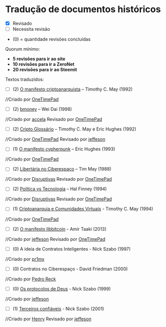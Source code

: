 Tradução de documentos históricos
==============
-  [X] Revisado
-  [ ] Necessita revisão
- (0) = quantidade revisões concluídas

Quorum mínimo:

- **5 revisões para ir ao site**
- **10 revisões para ir a ZeroNet**
- **20 revisões para ir ao Steemit**

Textos traduzidos:
-  [ ] (2) [O manifesto criptoanarquista](https://cypherpunks.com.br/o-manifesto-criptoanarquista/) – Timothy C. May (1992)

//Criado por [OneTimePad](https://cypherpunks.com.br/author/onetimepad/)

-  [ ] (2) [bmoney](https://cypherpunks.com.br/b-money/) – Wei Dai (1998)

//Criado por [accela](https://cypherpunks.com.br/author/accela/) Revisado por  [OneTimePad](https://cypherpunks.com.br/author/onetimepad/)

-  [ ] (2) [Cripto Glossário](https://cypherpunks.com.br/cripto-glossario-em-edicao/) – Timothy C. May e Eric Hughes (1992)

//Criado por [OneTimePad](https://cypherpunks.com.br/author/onetimepad/) Revisado por [jeffeson](https://github.com/jeffesonjp)

-  [ ] (1) [O manifesto cypherpunk](https://cypherpunks.com.br/o-manifesto-cypherpunk/)  – Eric Hughes (1993)

//Criado por [OneTimePad](https://cypherpunks.com.br/author/onetimepad/)

-  [ ] (2) [Libertária no Ciberespaço](https://cypherpunks.com.br/libertaria-no-ciberespaco/) – Tim May (1988)

//Criado por [Disruptivas](https://cypherpunks.com.br/author/deep/) Revisado por [OneTimePad](https://cypherpunks.com.br/author/onetimepad/)

-  [ ] (2) [Política vs Tecnologia](https://cypherpunks.com.br/politica-vs-tecnologia/) – Hal Finney (1994)

//Criado por [Disruptivas](https://cypherpunks.com.br/author/deep/) Revisado por  [OneTimePad](https://cypherpunks.com.br/author/onetimepad/)

-  [ ] (1) [Criptoanarquia e Comunidades Virtuais](https://cypherpunks.com.br/criptoanarquia-e-comunidades-virtuais/) - Timothy C. May (1994) 

//Criado por [OneTimePad](https://cypherpunks.com.br/author/onetimepad/)

-  [ ] (2) [O manifesto libbitcoin](https://cypherpunks.com.br/o-manifesto-libbitcoin/) - Amir Taaki (2013)

//Criado por [jeffeson](https://github.com/jeffesonjp) Revisado por [OneTimePad](https://cypherpunks.com.br/author/onetimepad/)

-  [ ] (0) A ideia de Contratos Inteligentes - Nick Szabo (1997)

//Criado por [pr1mx](https://github.com/pr1mx)

-  [ ] (0) Contratos no Ciberespaço - David Friedman (2000)

//Criado por [Pedro Reck](https://github.com/r3ck)

-  [ ] (0) [Os protocolos de Deus](https://github.com/cypherpunksbr/cypherpunks.com.br/blob/master/posts/os-protocolos-de-deus.html) - Nick Szabo (1999)

//Criado por [jeffeson](https://github.com/jeffesonjp)

-  [ ] (1) [Terceiros confiáveis](https://github.com/cypherpunksbr/cypherpunks.com.br/blob/master/posts/terceiros-confiaveis.html) - Nick Szabo (2001)

//Criado por [Henry](https://github.com/henur) Revisado por [jeffeson](https://github.com/jeffesonjp)
